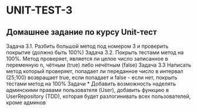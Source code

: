 # UNIT-TEST-3
## Домашнее задание по курсу Unit-тест

Задача 3.1. 
    Разбить большой метод под номером 3 и проверить покрытие (должно быть 100%)
Задача 3.2. 
    Покрыть тестами метод на 100%.
    Метод проверяет, является ли целое число записанное в переменную n, 
    чётным (true) либо нечётным (false)
Задача 3.3
     Написать метод который проверяет, попадает ли переданное число в интервал (25;100) 
     возвращает true, если попадает и false - если нет, покрыть тестами метод на 100%
Задачи *
     Добавить возможность наделять админскими правами пользователя (User), 
     добавить функцию в UserRepository (TDD), которая будет разлогинивать всех пользователей, 
     кроме админов
     
